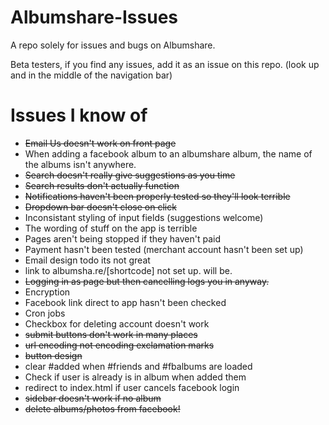 Albumshare-Issues
=================

A repo solely for issues and bugs on Albumshare.

Beta testers, if you find any issues, add it as an issue on this repo. (look up and in the middle of the navigation bar)

Issues I know of
===============

* ~~Email Us doesn't work on front page~~
* When adding a facebook album to an albumshare album, the name of the albums isn't anywhere. 
* ~~Search doesn't really give suggestions as you time~~
* ~~Search results don't actually function~~
* ~~Notifications haven't been properly tested so they'll look terrible~~
* ~~Dropdown bar doesn't close on click~~
* Inconsistant styling of input fields (suggestions welcome)
* The wording of stuff on the app is terrible
* Pages aren't being stopped if they haven't paid
* Payment hasn't been tested (merchant account hasn't been set up)
* Email design todo its not great
* link to albumsha.re/[shortcode] not set up. will be.
* ~~Logging in as page but then cancelling logs you in anyway.~~
* Encryption
* Facebook link direct to app hasn't been checked
* Cron jobs
* Checkbox for deleting account doesn't work
* ~~submit buttons don't work in many places~~
* ~~url encoding not encoding exclamation marks~~
* ~~button design~~
* clear #added when #friends and #fbalbums are loaded
* Check if user is already is in album when added them
* redirect to index.html if user cancels facebook login
* ~~sidebar doesn't work if no album~~
* ~~delete albums/photos from facebook!~~
